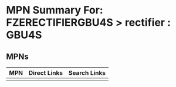 



# MPN Summary For: FZERECTIFIERGBU4S > rectifier : GBU4S

## MPNs
  

|MPN|Direct Links|Search Links|
| :--- | :--- | :--- |
||||
